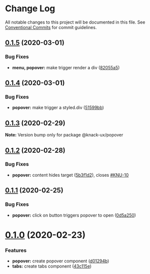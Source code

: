 # Change Log

All notable changes to this project will be documented in this file.
See [Conventional Commits](https://conventionalcommits.org) for commit guidelines.

## [0.1.5](https://github.com/knack-ux/knack-ux/compare/@knack-ux/popover@0.1.4...@knack-ux/popover@0.1.5) (2020-03-01)


### Bug Fixes

* **menu, popover:** make trigger render a div ([82055a5](https://github.com/knack-ux/knack-ux/commit/82055a5c16abc54bfb3a215ec202c3740eeff9d1))





## [0.1.4](https://github.com/knack-ux/knack-ux/compare/@knack-ux/popover@0.1.3...@knack-ux/popover@0.1.4) (2020-03-01)


### Bug Fixes

* **popover:** make trigger a styled.div ([51599bb](https://github.com/knack-ux/knack-ux/commit/51599bbb3aa587af09b01b16be1a3854f4db8349))





## [0.1.3](https://github.com/knack-ux/knack-ux/compare/@knack-ux/popover@0.1.2...@knack-ux/popover@0.1.3) (2020-02-29)

**Note:** Version bump only for package @knack-ux/popover





## [0.1.2](https://github.com/knack-ux/knack-ux/compare/@knack-ux/popover@0.1.1...@knack-ux/popover@0.1.2) (2020-02-28)


### Bug Fixes

* **popover:** content hides target ([5b3f1d2](https://github.com/knack-ux/knack-ux/commit/5b3f1d219482dc2df80bf1a8526a7bcb601cc81f)), closes [#KNU-10](https://github.com/knack-ux/knack-ux/issues/KNU-10)





## [0.1.1](https://github.com/knack-ux/knack-ux/compare/@knack-ux/popover@0.1.0...@knack-ux/popover@0.1.1) (2020-02-25)


### Bug Fixes

* **popover:** click on button triggers popover to open ([0d5a250](https://github.com/knack-ux/knack-ux/commit/0d5a2509da111764c8beb7d19358cde2a21d48f8))





# [0.1.0](https://github.com/knack-ux/knack-ux/compare/@knack-ux/popover@0.2.0...@knack-ux/popover@0.1.0) (2020-02-23)


### Features

* **popover:** create popover component ([d01294b](https://github.com/knack-ux/knack-ux/commit/d01294bbe94595ad19d319362d82804c6fa19017))
* **tabs:** create tabs component ([43c115e](https://github.com/knack-ux/knack-ux/commit/43c115ef6f423c18fbe3070f71645c0df6c88830))
